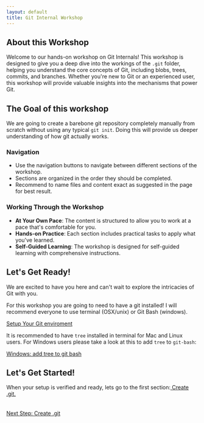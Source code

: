 ```yaml
---
layout: default
title: Git Internal Workshop
---
```


## About this Workshop
Welcome to our hands-on workshop on Git Internals! This workshop is designed to give you a deep dive into the workings of the `.git` folder, helping you understand the core concepts of Git, including blobs, trees, commits, and branches. Whether you're new to Git or an experienced user, this workshop will provide valuable insights into the mechanisms that power Git.

## The Goal of this workshop
We are going to create a barebone git repository completely manually from scratch without using any typical `git init`. Doing this will provide us deeper understanding of how git actually works.

### Navigation
- Use the navigation buttons to navigate between different sections of the workshop.
- Sections are organized in the order they should be completed.
- Recommend to name files and content exact as suggested in the page for best result.

### Working Through the Workshop
- **At Your Own Pace**: The content is structured to allow you to work at a pace that's comfortable for you.
- **Hands-on Practice**: Each section includes practical tasks to apply what you've learned.
- **Self-Guided Learning**: The workshop is designed for self-guided learning with comprehensive instructions.

## Let's Get Ready!
We are excited to have you here and can't wait to explore the intricacies of Git with you.

For this workshop you are going to need to have a git installed! I will recommend everyone to use terminal (OSX/unix) or Git Bash (windows).

[Setup Your Git enviroment](pages/git-setup.md) 

It is recommended to have `tree` installed in terminal for Mac and Linux users. For Windows users please take a look at this to add `tree` to `git-bash`:

[Windows: add tree to git bash](pages/windows-tree-git)

<!-- [Setup Your SHA-1](pages/hashing-setup.md)  -->

## Let's Get Started!
When your setup is verified and ready, lets go to the first section:[ Create .git.](pages/1-git-folder.md) 

<footer style="width: 100%; display: flex; justify-content: space-between; padding: 20px 0;">
    <a href="pages/1-git-folder.html" style="float: right; margin-right: 10px;">Next Step: Create .git</a>
</footer>